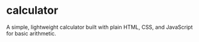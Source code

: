 # calculator
A simple, lightweight calculator built with plain HTML, CSS, and JavaScript for basic arithmetic.
